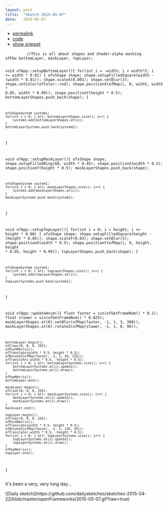 ```yaml
---
layout: post
title:  "Sketch 2015-05-07"
date:   2015-05-07
---
```

<div class="code">
    <ul>
        <li><a href="{% post_url 2015-05-07-sketch %}">permalink</a></li>
        <li><a href="https://github.com/dailysketches/dailySketches/tree/master/sketches/2015-05-07">code</a></li>
        <li><a href="#" class="snippet-button">show snippet</a></li>
    </ul>
    <pre class="snippet">
        <code class="cpp">//This is all about shapes and shader-alpha masking
ofFbo bottomLayer, maskLayer, topLayer;

void ofApp::setupBottomLayer(){
    for(int i = -width; i &lt; width*2; i += width * 0.01) {
        ofxShape shape;
        shape.setupFilledSquare(width - (width * 0.01));
        shape.scaleX(0.001);
        shape.setBlur(3);
        shape.setColor(ofColor::red);
        shape.positionX(ofMap(i, 0, width, width * 0.05, width * 0.99));
        shape.positionY(height * 0.5);
        bottomLayerShapes.push_back(shape);
    }
    
    ofxShapeSystem system1;
    for(int i = 0; i &lt; bottomLayerShapes.size(); i++) {
        system1.add(bottomLayerShapes.at(i));
    }
    bottomLayerSystems.push_back(system1);
}

void ofApp::setupMaskLayer(){
    ofxShape shape;
    shape.setupFilledRing(60, width * 0.45);
    shape.positionX(width * 0.5);
    shape.positionY(height * 0.5);
    maskLayerShapes.push_back(shape);
    
    ofxShapeSystem system1;
    for(int i = 0; i &lt; maskLayerShapes.size(); i++) {
        system1.add(maskLayerShapes.at(i));
    }
    maskLayerSystems.push_back(system1);
}

void ofApp::setupTopLayer(){
    for(int i = 0; i &lt; height; i += height * 0.08) {
        ofxShape shape;
        shape.setupFilledSquare(height - (height * 0.05));
        shape.scaleY(0.03);
        shape.setBlur(3);
        shape.positionX(width * 0.5);
        shape.positionY(ofMap(i, 0, height, height * 0.05, height * 0.99));
        topLayerShapes.push_back(shape);
    }
    
    ofxShapeSystem system1;
    for(int i = 0; i &lt; topLayerShapes.size(); i++) {
        system1.add(topLayerShapes.at(i));
    }
    topLayerSystems.push_back(system1);
}

void ofApp::updateAnim(){
    float faster = sin(ofGetFrameNum() * 0.1);
    float slower = sin(ofGetFrameNum() * 0.025);
    maskLayerShapes.at(0).setBlur(ofMap(faster, -1, 1, 3, 300));
    maskLayerShapes.at(0).rotateZ(ofMap(slower, -1, 1, 0, 90));
    
    bottomLayer.begin();
    ofClear(0, 0, 0, 255);
    ofPushMatrix();
    ofTranslate(width * 0.5, height * 0.5);
    ofRotateZ(ofMap(faster, -1, 1, 45, 135));
    ofTranslate(-width * 0.5, -height * 0.5);
    for(int i = 0; i &lt; bottomLayerSystems.size(); i++) {
        bottomLayerSystems.at(i).update();
        bottomLayerSystems.at(i).draw();
    }
    ofPopMatrix();
    bottomLayer.end();
    
    maskLayer.begin();
    ofClear(0, 0, 0, 255);
    for(int i = 0; i &lt; maskLayerSystems.size(); i++) {
        maskLayerSystems.at(i).update();
        maskLayerSystems.at(i).draw();
    }
    maskLayer.end();
    
    topLayer.begin();
    ofClear(0, 0, 0, 255);
    ofPushMatrix();
    ofTranslate(width * 0.5, height * 0.5);
    ofRotateZ(ofMap(faster, -1, 1, 135, 45));
    ofTranslate(-width * 0.5, -height * 0.5);
    for(int i = 0; i &lt; topLayerSystems.size(); i++) {
        topLayerSystems.at(i).update();
        topLayerSystems.at(i).draw();
    }
    ofPopMatrix();
    topLayer.end();
}</code>
    </pre>
</div>
<p class="description">It's been a very, very long day...</p>
![Daily sketch](https://github.com/dailysketches/sketches-2015-04-22/blob/master/openFrameworks/2015-05-07.gif?raw=true)
